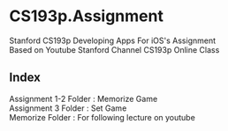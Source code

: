 # CS193p.Assignment
Stanford CS193p Developing Apps For iOS's Assignment  
Based on Youtube Stanford Channel CS193p Online Class  

## Index
Assignment 1-2 Folder : Memorize Game  
Assignment 3 Folder : Set Game  
Memorize Folder : For following lecture on youtube  
